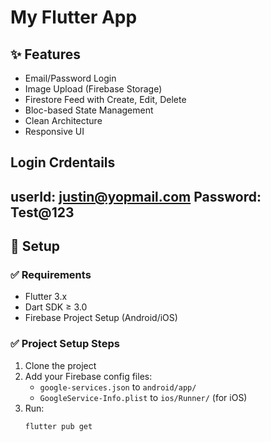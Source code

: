 # My Flutter App

## ✨ Features
- Email/Password Login
- Image Upload (Firebase Storage)
- Firestore Feed with Create, Edit, Delete
- Bloc-based State Management
- Clean Architecture
- Responsive UI

## Login Crdentails 
userId: justin@yopmail.com
Password: Test@123
---

## 🚀 Setup

### ✅ Requirements
- Flutter 3.x
- Dart SDK ≥ 3.0
- Firebase Project Setup (Android/iOS)

### ✅ Project Setup Steps
1. Clone the project
2. Add your Firebase config files:
   - `google-services.json` to `android/app/`
   - `GoogleService-Info.plist` to `ios/Runner/` (for iOS)
3. Run:
   ```bash
   flutter pub get
